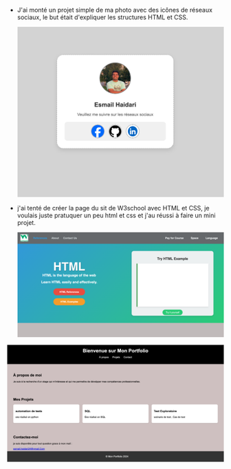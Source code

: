 * J'ai monté un projet simple de ma photo avec des icônes de réseaux sociaux, le but était d'expliquer les structures HTML et CSS.

  ![](https://github.com/esmailhaidari24/HTML/blob/main/Capture%20d%E2%80%99e%CC%81cran%201403-06-19%20a%CC%80%2011.43.03.png)


* j'ai tenté de créer la page du sit de W3school avec HTML et CSS, je voulais juste pratuquer un peu html et css et j'au réussi à faire un mini projet.

  ![](https://github.com/esmailhaidari24/HTML/blob/main/Capture%20d%E2%80%99e%CC%81cran%201403-06-27%20a%CC%80%2023.35.49.png)



![](https://github.com/esmailhaidari24/HTML/blob/main/Capture%20d%E2%80%99e%CC%81cran%201403-06-29%20a%CC%80%2016.13.50.png)
